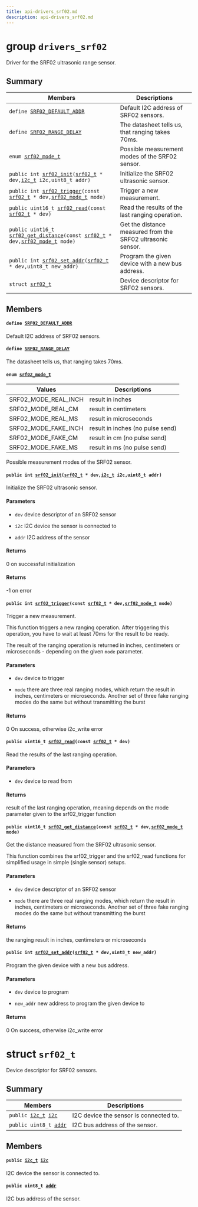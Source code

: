 ```yaml
---
title: api-drivers_srf02.md
description: api-drivers_srf02.md
---
```

# group `drivers_srf02` 

Driver for the SRF02 ultrasonic range sensor.

## Summary

 Members                        | Descriptions                                
--------------------------------|---------------------------------------------
`define `[`SRF02_DEFAULT_ADDR`](#group__drivers__srf02_1ga7988f8b36d3a8dcfde28c4d58dde94cb)            | Default I2C address of SRF02 sensors.
`define `[`SRF02_RANGE_DELAY`](#group__drivers__srf02_1ga9cfb08310297f45aa4e6e803427e82e3)            | The datasheet tells us, that ranging takes 70ms.
`enum `[`srf02_mode_t`](#group__drivers__srf02_1ga057812ccdb4358a6b6c69cc73a8c7207)            | Possible measurement modes of the SRF02 sensor.
`public int `[`srf02_init`](#group__drivers__srf02_1ga8f870bdc3ad2bc26688ffb1d2587f6b4)`(`[`srf02_t`](./doc/starlight-docs/src/content/docs/apidoc/api-drivers_srf02.md#structsrf02__t)` * dev,`[`i2c_t`](./doc/starlight-docs/src/content/docs/apidoc/api-undefined.md#group__drivers__periph__i2c_1ga53bedf646ffe6ddd17f13b893a17fa74)` i2c,uint8_t addr)`            | Initialize the SRF02 ultrasonic sensor.
`public int `[`srf02_trigger`](#group__drivers__srf02_1ga63c7ba04a2802ce1852af48fe1777e0f)`(const `[`srf02_t`](./doc/starlight-docs/src/content/docs/apidoc/api-drivers_srf02.md#structsrf02__t)` * dev,`[`srf02_mode_t`](./doc/starlight-docs/src/content/docs/apidoc/api-undefined.md#group__drivers__srf02_1ga057812ccdb4358a6b6c69cc73a8c7207)` mode)`            | Trigger a new measurement.
`public uint16_t `[`srf02_read`](#group__drivers__srf02_1ga6286d54e948545e87488d03558eef37f)`(const `[`srf02_t`](./doc/starlight-docs/src/content/docs/apidoc/api-drivers_srf02.md#structsrf02__t)` * dev)`            | Read the results of the last ranging operation.
`public uint16_t `[`srf02_get_distance`](#group__drivers__srf02_1gaedd2decaf43f949e0eef500dda39ebb1)`(const `[`srf02_t`](./doc/starlight-docs/src/content/docs/apidoc/api-drivers_srf02.md#structsrf02__t)` * dev,`[`srf02_mode_t`](./doc/starlight-docs/src/content/docs/apidoc/api-undefined.md#group__drivers__srf02_1ga057812ccdb4358a6b6c69cc73a8c7207)` mode)`            | Get the distance measured from the SRF02 ultrasonic sensor.
`public int `[`srf02_set_addr`](#group__drivers__srf02_1gacfd4f8958e1a88eae0a84358935f1059)`(`[`srf02_t`](./doc/starlight-docs/src/content/docs/apidoc/api-drivers_srf02.md#structsrf02__t)` * dev,uint8_t new_addr)`            | Program the given device with a new bus address.
`struct `[`srf02_t`](#structsrf02__t) | Device descriptor for SRF02 sensors.

## Members

#### `define `[`SRF02_DEFAULT_ADDR`](#group__drivers__srf02_1ga7988f8b36d3a8dcfde28c4d58dde94cb) 

Default I2C address of SRF02 sensors.

#### `define `[`SRF02_RANGE_DELAY`](#group__drivers__srf02_1ga9cfb08310297f45aa4e6e803427e82e3) 

The datasheet tells us, that ranging takes 70ms.

#### `enum `[`srf02_mode_t`](#group__drivers__srf02_1ga057812ccdb4358a6b6c69cc73a8c7207) 

 Values                         | Descriptions                                
--------------------------------|---------------------------------------------
SRF02_MODE_REAL_INCH            | result in inches
SRF02_MODE_REAL_CM            | result in centimeters
SRF02_MODE_REAL_MS            | result in microseconds
SRF02_MODE_FAKE_INCH            | result in inches (no pulse send)
SRF02_MODE_FAKE_CM            | result in cm (no pulse send)
SRF02_MODE_FAKE_MS            | result in ms (no pulse send)

Possible measurement modes of the SRF02 sensor.

#### `public int `[`srf02_init`](#group__drivers__srf02_1ga8f870bdc3ad2bc26688ffb1d2587f6b4)`(`[`srf02_t`](./doc/starlight-docs/src/content/docs/apidoc/api-drivers_srf02.md#structsrf02__t)` * dev,`[`i2c_t`](./doc/starlight-docs/src/content/docs/apidoc/api-undefined.md#group__drivers__periph__i2c_1ga53bedf646ffe6ddd17f13b893a17fa74)` i2c,uint8_t addr)` 

Initialize the SRF02 ultrasonic sensor.

#### Parameters
* `dev` device descriptor of an SRF02 sensor 

* `i2c` I2C device the sensor is connected to 

* `addr` I2C address of the sensor

#### Returns
0 on successful initialization 

#### Returns
-1 on error

#### `public int `[`srf02_trigger`](#group__drivers__srf02_1ga63c7ba04a2802ce1852af48fe1777e0f)`(const `[`srf02_t`](./doc/starlight-docs/src/content/docs/apidoc/api-drivers_srf02.md#structsrf02__t)` * dev,`[`srf02_mode_t`](./doc/starlight-docs/src/content/docs/apidoc/api-undefined.md#group__drivers__srf02_1ga057812ccdb4358a6b6c69cc73a8c7207)` mode)` 

Trigger a new measurement.

This function triggers a new ranging operation. After triggering this operation, you have to wait at least 70ms for the result to be ready.

The result of the ranging operation is returned in inches, centimeters or microseconds - depending on the given `mode` parameter.

#### Parameters
* `dev` device to trigger 

* `mode` there are three real ranging modes, which return the result in inches, centimeters or microseconds. Another set of three fake ranging modes do the same but without transmitting the burst

#### Returns
0 On success, otherwise i2c_write error

#### `public uint16_t `[`srf02_read`](#group__drivers__srf02_1ga6286d54e948545e87488d03558eef37f)`(const `[`srf02_t`](./doc/starlight-docs/src/content/docs/apidoc/api-drivers_srf02.md#structsrf02__t)` * dev)` 

Read the results of the last ranging operation.

#### Parameters
* `dev` device to read from

#### Returns
result of the last ranging operation, meaning depends on the mode parameter given to the srf02_trigger function

#### `public uint16_t `[`srf02_get_distance`](#group__drivers__srf02_1gaedd2decaf43f949e0eef500dda39ebb1)`(const `[`srf02_t`](./doc/starlight-docs/src/content/docs/apidoc/api-drivers_srf02.md#structsrf02__t)` * dev,`[`srf02_mode_t`](./doc/starlight-docs/src/content/docs/apidoc/api-undefined.md#group__drivers__srf02_1ga057812ccdb4358a6b6c69cc73a8c7207)` mode)` 

Get the distance measured from the SRF02 ultrasonic sensor.

This function combines the srf02_trigger and the srf02_read functions for simplified usage in simple (single sensor) setups.

#### Parameters
* `dev` device descriptor of an SRF02 sensor 

* `mode` there are three real ranging modes, which return the result in inches, centimeters or microseconds. Another set of three fake ranging modes do the same but without transmitting the burst

#### Returns
the ranging result in inches, centimeters or microseconds

#### `public int `[`srf02_set_addr`](#group__drivers__srf02_1gacfd4f8958e1a88eae0a84358935f1059)`(`[`srf02_t`](./doc/starlight-docs/src/content/docs/apidoc/api-drivers_srf02.md#structsrf02__t)` * dev,uint8_t new_addr)` 

Program the given device with a new bus address.

#### Parameters
* `dev` device to program 

* `new_addr` new address to program the given device to

#### Returns
0 On success, otherwise i2c_write error

# struct `srf02_t` 

Device descriptor for SRF02 sensors.

## Summary

 Members                        | Descriptions                                
--------------------------------|---------------------------------------------
`public `[`i2c_t`](./doc/starlight-docs/src/content/docs/apidoc/api-undefined.md#group__drivers__periph__i2c_1ga53bedf646ffe6ddd17f13b893a17fa74)` `[`i2c`](#structsrf02__t_1ae290ab0d916498fe4aa4386286d33e43) | I2C device the sensor is connected to.
`public uint8_t `[`addr`](#structsrf02__t_1a7e53e5722cf418147191a71a106ca346) | I2C bus address of the sensor.

## Members

#### `public `[`i2c_t`](./doc/starlight-docs/src/content/docs/apidoc/api-undefined.md#group__drivers__periph__i2c_1ga53bedf646ffe6ddd17f13b893a17fa74)` `[`i2c`](#structsrf02__t_1ae290ab0d916498fe4aa4386286d33e43) 

I2C device the sensor is connected to.

#### `public uint8_t `[`addr`](#structsrf02__t_1a7e53e5722cf418147191a71a106ca346) 

I2C bus address of the sensor.

